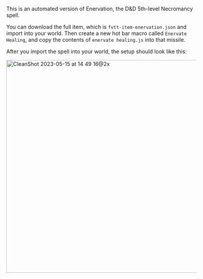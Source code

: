 This is an automated version of Enervation, the D&D 5th-level Necromancy spell. 

You can download the full item, which is `fvtt-item-enervation.json` and import into your world. Then create a new hot bar macro called `Enervate Healing`, and copy the contents of `enervate healing.js` into that missile. 

After you import the spell into your world, the setup should look like this:

<img width="563" alt="CleanShot 2023-05-15 at 14 49 16@2x" src="https://github.com/ctbritt/enervation/assets/4516034/3f2fd299-c3cb-45e5-a590-998919df3bd9">
